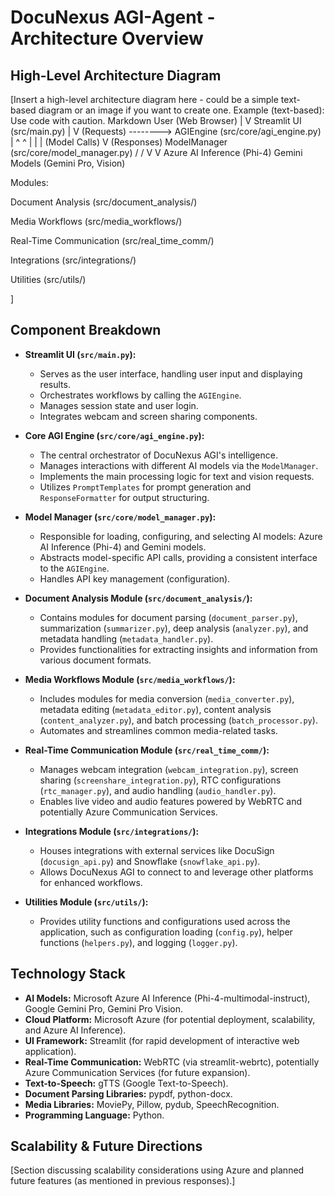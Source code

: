 # DocuNexus AGI-Agent - Architecture Overview

## High-Level Architecture Diagram

[Insert a high-level architecture diagram here - could be a simple text-based diagram or an image if you want to create one.
Example (text-based):
Use code with caution.
Markdown
User (Web Browser)
|
V
Streamlit UI (src/main.py)
|
V (Requests) --------> AGIEngine (src/core/agi_engine.py)
| ^ ^
| | | (Model Calls)
V (Responses) ModelManager (src/core/model_manager.py)
/
/
V V
Azure AI Inference (Phi-4) Gemini Models (Gemini Pro, Vision)

Modules:

Document Analysis (src/document_analysis/)

Media Workflows (src/media_workflows/)

Real-Time Communication (src/real_time_comm/)

Integrations (src/integrations/)

Utilities (src/utils/)

]

## Component Breakdown

*   **Streamlit UI (`src/main.py`):**
    *   Serves as the user interface, handling user input and displaying results.
    *   Orchestrates workflows by calling the `AGIEngine`.
    *   Manages session state and user login.
    *   Integrates webcam and screen sharing components.

*   **Core AGI Engine (`src/core/agi_engine.py`):**
    *   The central orchestrator of DocuNexus AGI's intelligence.
    *   Manages interactions with different AI models via the `ModelManager`.
    *   Implements the main processing logic for text and vision requests.
    *   Utilizes `PromptTemplates` for prompt generation and `ResponseFormatter` for output structuring.

*   **Model Manager (`src/core/model_manager.py`):**
    *   Responsible for loading, configuring, and selecting AI models: Azure AI Inference (Phi-4) and Gemini models.
    *   Abstracts model-specific API calls, providing a consistent interface to the `AGIEngine`.
    *   Handles API key management (configuration).

*   **Document Analysis Module (`src/document_analysis/`):**
    *   Contains modules for document parsing (`document_parser.py`), summarization (`summarizer.py`), deep analysis (`analyzer.py`), and metadata handling (`metadata_handler.py`).
    *   Provides functionalities for extracting insights and information from various document formats.

*   **Media Workflows Module (`src/media_workflows/`):**
    *   Includes modules for media conversion (`media_converter.py`), metadata editing (`metadata_editor.py`), content analysis (`content_analyzer.py`), and batch processing (`batch_processor.py`).
    *   Automates and streamlines common media-related tasks.

*   **Real-Time Communication Module (`src/real_time_comm/`):**
    *   Manages webcam integration (`webcam_integration.py`), screen sharing (`screenshare_integration.py`), RTC configurations (`rtc_manager.py`), and audio handling (`audio_handler.py`).
    *   Enables live video and audio features powered by WebRTC and potentially Azure Communication Services.

*   **Integrations Module (`src/integrations/`):**
    *   Houses integrations with external services like DocuSign (`docusign_api.py`) and Snowflake (`snowflake_api.py`).
    *   Allows DocuNexus AGI to connect to and leverage other platforms for enhanced workflows.

*   **Utilities Module (`src/utils/`):**
    *   Provides utility functions and configurations used across the application, such as configuration loading (`config.py`), helper functions (`helpers.py`), and logging (`logger.py`).

## Technology Stack

*   **AI Models:** Microsoft Azure AI Inference (Phi-4-multimodal-instruct), Google Gemini Pro, Gemini Pro Vision.
*   **Cloud Platform:** Microsoft Azure (for potential deployment, scalability, and Azure AI Inference).
*   **UI Framework:** Streamlit (for rapid development of interactive web application).
*   **Real-Time Communication:** WebRTC (via streamlit-webrtc), potentially Azure Communication Services (for future expansion).
*   **Text-to-Speech:** gTTS (Google Text-to-Speech).
*   **Document Parsing Libraries:** pypdf, python-docx.
*   **Media Libraries:** MoviePy, Pillow, pydub, SpeechRecognition.
*   **Programming Language:** Python.

## Scalability & Future Directions

[Section discussing scalability considerations using Azure and planned future features (as mentioned in previous responses).]

